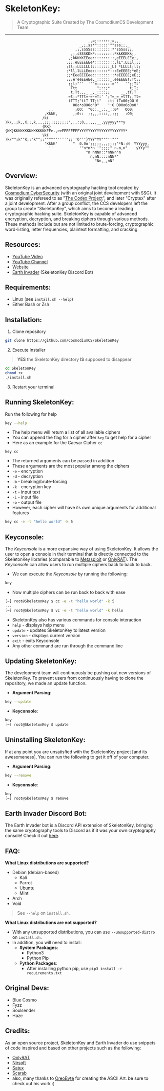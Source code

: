 <!-- variables -->
[ccs]: https://www.cosmodiumcs.com
[youtube]: https://www.youtube.com/c/CosmodiumCS
[onlyrat]: https://github.com/CosmodiumCS/OnlyRAT

<!-- title -->
# SkeletonKey:

> A Cryptographic Suite Created by The CosmodiumCS Development Team
---
```
                                      _,=;::::::;=,,_
                                  _,;,ss*":::::'""sss;;,_
                                ,;,sSSSss::::::::*"sSSss;;,
                              ,;,sSSSKKk*:::::::::*kkKKKKk;,
                             ,;kKKKKEEee::::::::::,eEEELEEe;,
                            ,;;;eEEEEEEe*:::::::::,lL",LLLl;;;
                            ;ll;;LLLLLLl::::::::_Ll *LLLLl;ll;
                            ;*ll,lLLLEee:::::::*:::EeEEEE;*eE;
                            ;;*EeeEEEEee::::::::::*eEEEEE;eE;;
                            ;;;e'eeEEeEe,_::::::_,eeEEEET;Tt;;
                             ;;t;"''  '""=:::::::="'   '";;Tt'
                              Ttt         ";::;*         t;T;
                              t;Tt.,,_ _,_::::;;     __,tT;T
                             =t;;*TTt=-=-=T:' ';T=_=_=tTT;,Tt=
                             tTTT;"ttT TT;t"   :tt tTo00;OO'0
                               0Oo*oOOOo'0"    ':O OO0o0oOo0'
                    ,,          ;OO:  "0::,_,:,_::0*   OO0;
                  ,KkkK,       ,;0::  ;;,,,::::,,;;;   :O0;
                 /k(  )k\,,;k,,K;;,k,,,,;;;;;;;;;;;',,,:;0,,,,,,__,yyyyyy***y
                 {KK}{KK}KKKKKKKKKKKKKKKEEe.,eeEEEEEEEEYYYYYYYYYYYYYYYYYYYYY*
                 \k(  )k/"";k""K;;"k"";;"""""'''''';;''O'''}YYY"YY"""''"""
                  'KkkK'       "  0.0o';;;;;,,,;;;;"*N:;N  YYYyyy,
                    ''            '"n*n*n '";;;;" n.n,n"    yYYy""
                                     "n nNNn::*nNNn"n
                                       n,nN::::nNN*"
                                         "Nn,_,nN"
```

## Overview:
SkeletonKey is an advanced cryptography hacking tool created by [Cosmodium CyberSecurity][ccs] (with an original joint development with SSG). It was originally refereed to as "[The Codex Project](https://github.com/CosmodiumCS/the-codex-project)", and later "Cryptex" after a joint development. After a group conflict, the CCS developers left the group to create "SkeletonKey", which aims to become a leading cryptographic hacking suite. SkeletonKey is capable of advanced encryption, decryption, and breaking ciphers through various methods. These methods include but are not limited to brute-forcing, cryptographic word-listing, letter frequencies, plaintext formatting, and cracking.

## Resources:
- [YouTube Video](https://www.cosmodiumcs.com/comings-soon)
- [YouTube Channel](https://youtube.com/cosmodiumcs)
- [Website](https://cosmodiumcs.com)
- [Earth Invader](https://github.com/CosmodiumCS/Earth-Invader) (SkeletonKey Discord Bot)

## Requirements:
- Linux (see `install.sh --help`)
- Either Bash or Zsh

## Installation:
1. Clone repository
```bash
git clone https://github.com/CosmodiumCS/SkeletonKey
```
2. Execute installer
> **YES** the SkeletonKey directory **IS** supposed to disappear
```bash
cd SkeletonKey
chmod +x
./install.sh
```
3. Restart your terminal

## Running SkeletonKey:
Run the following for help
```bash
key --help
```
- The help menu will return a list of all available ciphers
- You can append the flag for a cipher after `key` to get help for a cipher
- Here as an example for the Caesar Cipher `cc`
```key
key cc
``` 
- The returned arguments can be passed in addition
- These arguments are the most popular among the ciphers
- `-e` - encryption
- `-d` - decryption
- `-b` - breaking/brute-forcing
- `-k` - encryption key
- `-t` - input text
- `-i` - input file
- `-o` - output file
- However, each cipher will have its own unique arguments for additional features
```bash
key cc -e -t "hello world" -k 5
```

## Keyconsole:
The *Keyconsole* is a more expansive way of using SkeletonKey. It allows the user to open a console in their terminal that is directly connected to the SkeletonKey libraries (comparable to [Metasploit](https://www.metasploit.com/) or [OnlyRAT][onlyrat]). The *Keyconsole* can allow users to run multiple ciphers back to back to back.
- We can execute the *Keyconsole* by running the following:
```bash
key
```
- Now multiple ciphers can be run back to back with ease
```bash
[~] root@SkeletonKey $ cc -e -t "hello world" -k 5
...
[~] root@SkeletonKey $ vc -e -t "hello world" -k hello
```
- SkeletonKey also has various commands for console interaction
- `help` - displays help menu
- `update` - updates SkeletonKey to latest version
- `version` - displays current version
- `exit` - exits Keyconsole
- Any other command are run through the command line

## Updating SkeletonKey:
The development team will continuously be pushing out new versions of SkeletonKey. To prevent users from continuously having to clone the repository, we made an update function.
- **Argument Parsing**:
```bash
key --update
```
- **Keyconsole**:
```bash
key
[~] root@SkeletonKey $ update
```

## Uninstalling SkeletonKey:
If at any point you are unsatisfied with the SkeletonKey project [and its awesomeness], You can run the following to get it off of your computer.
- **Argument Parsing**:
```bash
key --remove
```
- **Keyconsole**:
```bash
key
[~] root@SkeletonKey $ remove
```

## Earth Invader Discord Bot:
The Earth Invader bot is a Discord API extension of SkeletonKey, bringing the same cryptography tools to Discord as if it was your own cryptography console! Check it out [here](https://github.com/CosmodiumCS/Earth-Invader).

## FAQ:
**What Linux distributions are supported?**
- Debian (debian-based)
	- Kali
	- Parrot
	- Ubuntu
	- Mint
- Arch
- Void
> See `--help` on `install.sh`.

**What Linux distributions are not supported?**
- With any unsupported distributions, you can use `--unsupported-distro` on `install.sh`.
- In addition, you will need to install:
	- **System Packages**:
		- Python3
		- Python Pip
	- P**ython Packages**:
		- After installing python pip, use `pip3 install -r requirements.txt`

## Original Devs:
- Blue Cosmo
- Fyzz
- Soulsender
- Haze

## Credits:
As an open source project, SkeletonKey and Earth Invader do use snippets of code inspired and based on other projects such as the following:
- [OnlyRAT](https://github.com/CosmodiumCS/OnlyRAT)
- [Nirsoft](https://www.nirsoft.net)
- [Satux](https://cosmodiumcs.com/coming-soon)
- [Scarab](https://github.com/Soulsender/Scarab)
- also, many thanks to [OreoByte](https://github.com/OreoByte/art-pool-current/tree/master/program_ascii_art/skeleton_key_dir) for creating the ASCII Art. be sure to check out his work :)
